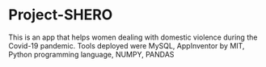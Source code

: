 # Project-SHERO
This is an app that helps women dealing with domestic violence during the Covid-19 pandemic. Tools deployed were MySQL, AppInventor by MIT, Python programming language, NUMPY, PANDAS 
